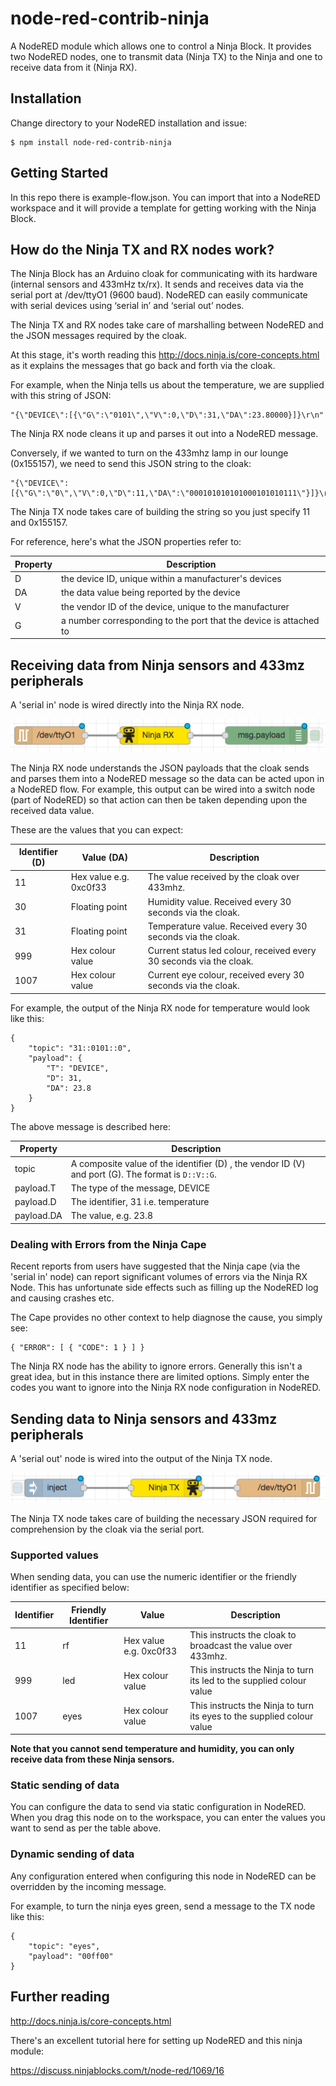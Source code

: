 # node-red-contrib-ninja

A NodeRED module which allows one to control a Ninja Block. It provides two NodeRED nodes, one to transmit data (Ninja TX) to the
Ninja and one to receive data from it (Ninja RX).

## Installation

Change directory to your NodeRED installation and issue:

    $ npm install node-red-contrib-ninja
    
## Getting Started
    
In this repo there is example-flow.json. You can import that into a NodeRED workspace and it will provide a template
        for getting working with the Ninja Block.

## How do the Ninja TX and RX nodes work?

The Ninja Block has an Arduino cloak for communicating with its hardware (internal sensors and 433mHz tx/rx). 
It sends and receives data via the serial port at /dev/ttyO1 (9600 baud). NodeRED can easily communicate with serial devices
 using ‘serial in’ and ‘serial out’ nodes. 
 
 The Ninja TX and RX nodes take care of marshalling between NodeRED and the JSON messages required by the cloak.
 
 At this stage, it's worth reading this http://docs.ninja.is/core-concepts.html as it explains the messages that go back
 and forth via the cloak.
 
 For example, when the Ninja tells us about the temperature, we are supplied with this string of JSON:
 
    "{\"DEVICE\":[{\"G\":\"0101\",\"V\":0,\"D\":31,\"DA\":23.80000}]}\r\n"
 
 The Ninja RX node cleans it up and parses it out into a NodeRED message.
 
 Conversely, if we wanted to turn on the 433mhz lamp in our lounge (0x155157), we need to send this JSON string to the cloak:
 
    "{\"DEVICE\":[{\"G\":\"0\",\"V\":0,\"D\":11,\"DA\":\"000101010101000101010111\"}]}\r\n"

The Ninja TX node takes care of building the string so you just specify 11 and 0x155157.


For reference, here's what the JSON properties refer to:

| Property | Description |
| --------------- | --------------- |  
|  D | the device ID, unique within a manufacturer's devices |
|  DA | the data value being reported by the device |
|  V | the vendor ID of the device, unique to the manufacturer |
|  G | a number corresponding to the port that the device is attached to |

## Receiving data from Ninja sensors and 433mz peripherals

A 'serial in' node is wired directly into the Ninja RX node. 

![Ninja RX](https://github.com/biddster/node-red-contrib-ninja/raw/node-red-contrib-ninja-1/examples/NinjaRX.png)

The Ninja RX node understands the JSON payloads that the cloak
sends and parses them into a NodeRED message so the data can be acted upon in a NodeRED flow. For example, this output 
can be wired into a switch node (part of NodeRED) so that action can then be taken depending upon the received data value. 

These are the values that you can expect:

| Identifier (D) | Value (DA) | Description |
| --------------- | --------------- | --------------- | 
|  11   | Hex value e.g. 0xc0f33 | The value received by the cloak over 433mhz. |
|  30   | Floating point | Humidity value. Received every 30 seconds via the cloak. |
|  31   | Floating point | Temperature value. Received every 30 seconds via the cloak. |
|  999  | Hex colour value  | Current status led colour, received every 30 seconds via the cloak. |
|  1007 | Hex colour value  | Current eye colour, received every 30 seconds via the cloak. |


For example, the output of the Ninja RX node for temperature would look like this:
```
{
    "topic": "31::0101::0",
    "payload": {
        "T": "DEVICE",
        "D": 31,
        "DA": 23.8
    }
}
```
The above message is described here:

| Property | Description |
| --------------- | --------------- |  
|  topic | A composite value of the identifier (D) , the vendor ID (V) and port (G). The format is `D::V::G`. |
|  payload.T | The type of the message, DEVICE |
|  payload.D | The identifier, 31 i.e. temperature |
|  payload.DA | The value, e.g. 23.8  |


### Dealing with Errors from the Ninja Cape

Recent reports from users have suggested that the Ninja cape (via the 'serial in' node) can report significant volumes of
errors via the Ninja RX Node. This has unfortunate side effects such as filling up the NodeRED log and causing crashes etc.

The Cape provides no other context to help diagnose the cause, you simply see:
 
    { "ERROR": [ { "CODE": 1 } ] }

The Ninja RX node has the ability to ignore errors. Generally this isn't a great idea, but in this instance there are
limited options. Simply enter the codes you want to ignore into the Ninja RX node configuration in NodeRED.


## Sending data to Ninja sensors and 433mz peripherals

A 'serial out' node is wired into the output of the Ninja TX node. 

![Ninja TX](https://github.com/biddster/node-red-contrib-ninja/raw/node-red-contrib-ninja-1/examples/NinjaTX.png)

The Ninja TX node takes care of building the necessary JSON 
required for comprehension by the cloak via the serial port.

### Supported values

When sending data, you can use the numeric identifier or the friendly identifier as specified below:

| Identifier | Friendly Identifier | Value | Description |
| --------------- | --------------- | --------------- | --------------- |
|  11   | rf | Hex value e.g. 0xc0f33 | This instructs the cloak to broadcast the value over 433mhz. |
|  999  | led | Hex colour value  | This instructs the Ninja to turn its led to the supplied colour value |
|  1007 | eyes | Hex colour value  | This instructs the Ninja to turn its eyes to the supplied colour value |



__Note that you cannot send temperature and humidity, you can only receive data from these Ninja sensors.__

### Static sending of data

You can configure the data to send via static configuration in NodeRED. When you drag this node on 
 to the workspace, you can enter the values you want to send as per the table above.  
       
### Dynamic sending of data
        
Any configuration entered when configuring this node in NodeRED can be overridden by the incoming message.

For example, to turn the ninja eyes green, send a message to the TX node like this:

```
{
    "topic": "eyes",
    "payload": "00ff00"
}
```
        
## Further reading

http://docs.ninja.is/core-concepts.html

There's an excellent tutorial here for setting up NodeRED and this ninja module:

https://discuss.ninjablocks.com/t/node-red/1069/16



